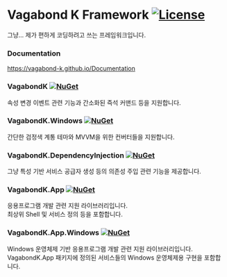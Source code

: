 # Vagabond K Framework [![License](https://img.shields.io/badge/license-LGPL--2.1-blue.svg)](https://licenses.nuget.org/LGPL-2.1-only)   
그냥... 제가 편하게 코딩하려고 쓰는 프레임워크입니다.
### Documentation
https://vagabond-k.github.io/Documentation

### VagabondK [![NuGet](https://img.shields.io/nuget/v/VagabondK.svg)](https://www.nuget.org/packages/VagabondK/)   
속성 변경 이벤트 관련 기능과 간소화된 즉석 커맨드 등을 지원합니다.

### VagabondK.Windows [![NuGet](https://img.shields.io/nuget/v/VagabondK.Windows.svg)](https://www.nuget.org/packages/VagabondK.Windows/)   
간단한 검정색 계통 테마와 MVVM을 위한 컨버터들을 지원합니다.

### VagabondK.DependencyInjection [![NuGet](https://img.shields.io/nuget/v/VagabondK.DependencyInjection.svg)](https://www.nuget.org/packages/VagabondK.DependencyInjection/)   
그냥 특성 기반 서비스 공급자 생성 등의 의존성 주입 관련 기능을 제공합니다. 

### VagabondK.App [![NuGet](https://img.shields.io/nuget/v/VagabondK.App.svg)](https://www.nuget.org/packages/VagabondK.App/)   
응용프로그램 개발 관련 지원 라이브러리입니다.  
최상위 Shell 및 서비스 정의 등을 포함합니다.

### VagabondK.App.Windows [![NuGet](https://img.shields.io/nuget/v/VagabondK.App.Windows.svg)](https://www.nuget.org/packages/VagabondK.App.Windows/)   
Windows 운영체제 기반 응용프로그램 개발 관련 지원 라이브러리입니다.  
VagabondK.App 패키지에 정의된 서비스들의 Windows 운영체제용 구현을 포함합니다.
